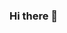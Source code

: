 ### Hi there 👋

<!--
**Pihu12345/pihu12345** is a ✨ _special_ ✨ repository because its `README.md` (this file) appears on your GitHub profile.

Here are some ideas to get you started:

- 🔭 I’m currently studying in NMIMS MPSTME...
- 🌱 I’m currently learning Android App Development...
- 👯 I’m looking to collaborate on Android App Development...
- 🤔 I’m looking for help with ...
- 💬 Ask me about ...
- 📫 How to reach me: dptsgh@gmail.com...
- 😄 Pronouns: ...
- ⚡ Fun fact: ...
-->

